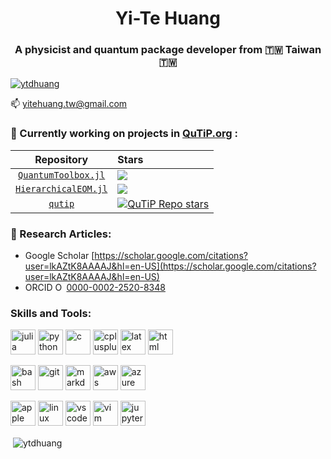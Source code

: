 <h1 align="center">Yi-Te Huang</h1>
<h3 align="center">A physicist and quantum package developer from 🇹🇼 Taiwan 🇹🇼</h3>

<!--
<p align="left"> <img src="https://komarev.com/ghpvc/?username=ytdhuang&label=Profile%20views&color=0e75b6&style=flat" alt="ytdhuang" /> </p>
-->

<p align="left"> <a href="https://github.com/ryo-ma/github-profile-trophy"><img src="https://github-profile-trophy.vercel.app/?username=ytdhuang" alt="ytdhuang" /></a> </p>

<p align="left">📫 <a href="mailto:yitehuang.tw@gmail.com">yitehuang.tw@gmail.com</a></p>

<h3 align="left">🔭 Currently working on projects in <a href="https://qutip.org/" target="_blank">QuTiP.org</a> :</h3>

| Repository | Stars |
|:----------:|:------|
| [`QuantumToolbox.jl`](https://github.com/qutip/QuantumToolbox.jl) | [![](https://img.shields.io/github/stars/qutip/QuantumToolbox.jl)](https://github.com/qutip/QuantumToolbox.jl) |
| [`HierarchicalEOM.jl`](https://github.com/qutip/HierarchicalEOM.jl) | [![](https://img.shields.io/github/stars/qutip/HierarchicalEOM.jl)](https://github.com/qutip/HierarchicalEOM.jl) |
| [`qutip`](https://github.com/qutip/qutip) | [![QuTiP Repo stars](https://img.shields.io/github/stars/qutip/qutip)](https://github.com/qutip/qutip) |

<h3 align="left">📝 Research Articles:</h3>

- Google Scholar [https://scholar.google.com/citations?user=lkAZtK8AAAAJ&hl=en-US](https://scholar.google.com/citations?user=lkAZtK8AAAAJ&hl=en-US)
- ORCID <img src="https://orcid.org/assets/vectors/orcid.logo.icon.svg" alt="ORCID iD" width="14" height="14"/> <a href="https://orcid.org/0000-0002-2520-8348" aria-label="View ORCID record">0000-0002-2520-8348</a>

<h3 align="left">Skills and Tools:</h3>
<p align="left">
  <a href="https://julialang.org/" target="_blank" rel="noreferrer"> <img src="https://go-skill-icons.vercel.app/api/icons?i=julia" alt="julia" width="40" height="40"/></a>
  <a href="https://www.python.org" target="_blank" rel="noreferrer"> <img src="https://go-skill-icons.vercel.app/api/icons?i=py" alt="python" width="40" height="40"/></a>
  <a href="https://www.cprogramming.com/" target="_blank" rel="noreferrer"> <img src="https://go-skill-icons.vercel.app/api/icons?i=c" alt="c" width="40" height="40"/></a>
  <a href="https://www.w3schools.com/cpp/" target="_blank" rel="noreferrer"> <img src="https://go-skill-icons.vercel.app/api/icons?i=cpp" alt="cplusplus" width="40" height="40"/></a>
  <a href="https://www.latex-project.org/" target="_blank" rel="noreferrer"> <img src="https://go-skill-icons.vercel.app/api/icons?i=latex" alt="latex" width="40" height="40"/></a>
  <a href="https://html.spec.whatwg.org/multipage/" target="_blank" rel="noreferrer"> <img src="https://go-skill-icons.vercel.app/api/icons?i=html" alt="html" width="40" height="40"/></a>

  <a href="https://www.gnu.org/software/bash/" target="_blank" rel="noreferrer"> <img src="https://go-skill-icons.vercel.app/api/icons?i=bash" alt="bash" width="40" height="40"/></a>
  <a href="https://git-scm.com/" target="_blank" rel="noreferrer"> <img src="https://go-skill-icons.vercel.app/api/icons?i=git" alt="git" width="40" height="40"/></a>
  <a href="https://commonmark.org/" target="_blank" rel="noreferrer"> <img src="https://go-skill-icons.vercel.app/api/icons?i=md" alt="markdown" width="40" height="40"/></a>
  <a href="https://aws.amazon.com/" target="_blank" rel="noreferrer"> <img src="https://go-skill-icons.vercel.app/api/icons?i=aws" alt="aws" width="40" height="40"/></a>
  <a href="https://azure.microsoft.com/" target="_blank" rel="noreferrer"> <img src="https://go-skill-icons.vercel.app/api/icons?i=azure" alt="azure" width="40" height="40"/></a>
  
  <a href="https://www.apple.com/" target="_blank" rel="noreferrer"> <img src="https://go-skill-icons.vercel.app/api/icons?i=apple" alt="apple" width="40" height="40"/></a>
  <a href="https://www.linux.org/" target="_blank" rel="noreferrer"> <img src="https://go-skill-icons.vercel.app/api/icons?i=linux" alt="linux" width="40" height="40"/></a>
  <a href="https://code.visualstudio.com/" target="_blank" rel="noreferrer"> <img src="https://go-skill-icons.vercel.app/api/icons?i=vscode" alt="vscode" width="40" height="40"/></a>
  <a href="https://www.vim.org/" target="_blank" rel="noreferrer"> <img src="https://go-skill-icons.vercel.app/api/icons?i=vim" alt="vim" width="40" height="40"/></a>
  <a href="https://jupyter.org/" target="_blank" rel="noreferrer"> <img src="https://go-skill-icons.vercel.app/api/icons?i=jupyter" alt="jupyter" width="40" height="40"/></a>
  
<!--
  <a href="https://julialang.org/" target="_blank" rel="noreferrer"> <img src="https://raw.githubusercontent.com/devicons/devicon/master/icons/julia/julia-original.svg" alt="julia" width="40" height="40"/></a>
  <a href="https://www.python.org" target="_blank" rel="noreferrer"> <img src="https://raw.githubusercontent.com/devicons/devicon/master/icons/python/python-original.svg" alt="python" width="40" height="40"/></a>
  <a href="https://www.cprogramming.com/" target="_blank" rel="noreferrer"> <img src="https://raw.githubusercontent.com/devicons/devicon/master/icons/c/c-original.svg" alt="c" width="40" height="40"/></a>
  <a href="https://www.w3schools.com/cpp/" target="_blank" rel="noreferrer"> <img src="https://raw.githubusercontent.com/devicons/devicon/master/icons/cplusplus/cplusplus-original.svg" alt="cplusplus" width="40" height="40"/></a>
  <a href="https://www.latex-project.org/" target="_blank" rel="noreferrer"> <img src="https://raw.githubusercontent.com/devicons/devicon/master/icons/latex/latex-original.svg" alt="latex" width="40" height="40"/></a>
-->
<!--
  <a href="https://git-scm.com/" target="_blank" rel="noreferrer"> <img src="https://www.vectorlogo.zone/logos/git-scm/git-scm-icon.svg" alt="git" width="40" height="40"/></a>
  <a href="https://code.visualstudio.com/" target="_blank" rel="noreferrer"> <img src="https://raw.githubusercontent.com/devicons/devicon/master/icons/vscode/vscode-original.svg" alt="vscode" width="40" height="40"/></a>
  <a href="https://jupyter.org/" target="_blank" rel="noreferrer"> <img src="https://raw.githubusercontent.com/devicons/devicon/master/icons/jupyter/jupyter-original.svg" alt="jupyter" width="40" height="40"/></a>
-->
</p>

<p>&nbsp;<img align="center" src="https://github-readme-stats.vercel.app/api?username=ytdhuang&show_icons=true&locale=en&theme=tokyonight" alt="ytdhuang" /></p>

